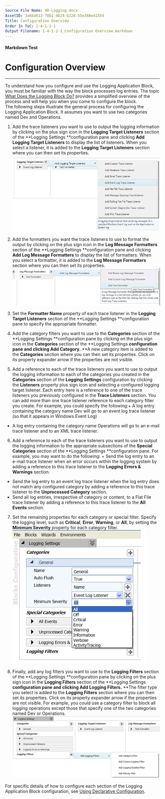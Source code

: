 ```yaml
---
Source File Name: 40-Logging.docx
AssetID: 3a6ba613-78b1-4b24-b226-55e368e41554
Title: Configuration Overview
Order In ToC: 1-4-1-2-1
Output Filename: 1-4-1-2-1_Configuration Overview.markdown
---
```


#### Markdown Test ####
# Configuration Overview #
----------

To understand how you configure and use the Logging Application Block, you must be familiar with the way the block processes log entries. The topic [What Does the Logging Block Do?](test-markdown_75d79ffd-f3cf-48e7-bcbe-03acedf87ac0.html) provides a simplified overview of the process and will help you when you come to configure the block.  
The following steps illustrate the general process for configuring the Logging Application Block. It assumes you want to use two categories named Dev and Operations.   
1. Add the trace listeners you want to use to output the logging information by clicking on the plus sign icon in the **Logging Target Listeners** section of the **Logging Settings **configuration pane and clicking **Add Logging Target Listeners** to display the list of listeners. When you select a listener, it is added to the **Logging Target Listeners** section where you can then set its properties. ![](images/CA71C2EA01A5E4EBB0ED7FCB1CD54505.png)  

2. Add the formatters you want the trace listeners to use to format the output by clicking on the plus sign icon in the **Log Message Formatters** section of the **Logging Settings **configuration pane and clicking **Add Log Message Formatters** to display the list of formatters. When you select a formatter, it is added to the **Log Message Formatters** section where you can then set its properties. ![](images/c9db0dfe-8242-458d-8bd0-c1d0669db149.png)  

3. Set the **Formatter Name** property of each trace listener in the **Logging Target Listeners** section of the **Logging Settings **configuration pane to specify the appropriate formatter.
4. Add the category filters you want to use to the **Categories** section of the **Logging Settings **configuration pane by clicking on the plus sign icon in the **Categories** section of the **Logging Settings **configuration pane and clicking **Add Category**.** **A new category item is added to the **Categories** section where you can then set its properties. Click on its property expander arrow if the properties are not visible.
5. Add a reference to each of the trace listeners you want to use to output the logging information to each of the categories you created in the **Categories** section of the **Logging Settings** configuration by clicking the **Listeners** property plus sign icon and selecting a configured logging target listener. Each entry here is a reference to one of the trace listeners you previously configured in the **Trace Listeners** section. You can add more than one trace listener reference to each category filter you create. For example, you could specify the following:+ A log entry containing the category name Dev will go to an event log trace listener (so that it appears in Windows Event Log)
+ A log entry containing the category name Operations will go to an e-mail trace listener and to an XML trace listener. 

6. Add a reference to each of the trace listeners you want to use to output the logging information to the appropriate subsections of the **Special Categories** section of the **Logging Settings **configuration pane. For example, you may want to do the following: + Send the log entry to an e-mail trace listener when an error occurs within the logging system by adding a reference to this trace listener to the **Logging Errors &amp; Warnings** section.
+ Send the log entry to an event log trace listener when the log entry does not match any configured category by adding a reference to this trace listener to the **Unprocessed Category** section.
+ Send all log entries, irrespective of category or content, to a Flat File trace listener by adding a reference to this trace listener to the **All Events** section.

7. Set the remaining properties for each category or special filter. Specify the logging level, such as **Critical**, **Error**, **Warning**, or **All**, by setting the **Minimum Severity** property for each category filter. ![](images/1C76D787B795608F7BFFBBCDEA6AC14A.png)  

8. Finally, add any log filters you want to use to the **Logging Filters** section of the **Logging Settings **configuration pane by clicking on the plus sign icon in the **Logging Filters** section of the **Logging Settings **configuration pane and clicking **Add Logging Filters**.** **The filter type you select is added to the **Logging Filters** section where you can then set its properties. Click on its property expander arrow if the properties are not visible. For example, you could use a category filter to block all logging operations except those that specify one of the two categories named Dev or Operations.![](images/162b49c9-ca43-4395-8936-eecef3ac4c33.png)  

For specific details of how to configure each section of the Logging Application Block configuration, see [Using Declarative Configuration](test-markdown_0d425989-6830-4e25-9fcf-e4dc2db4501a.html).  

